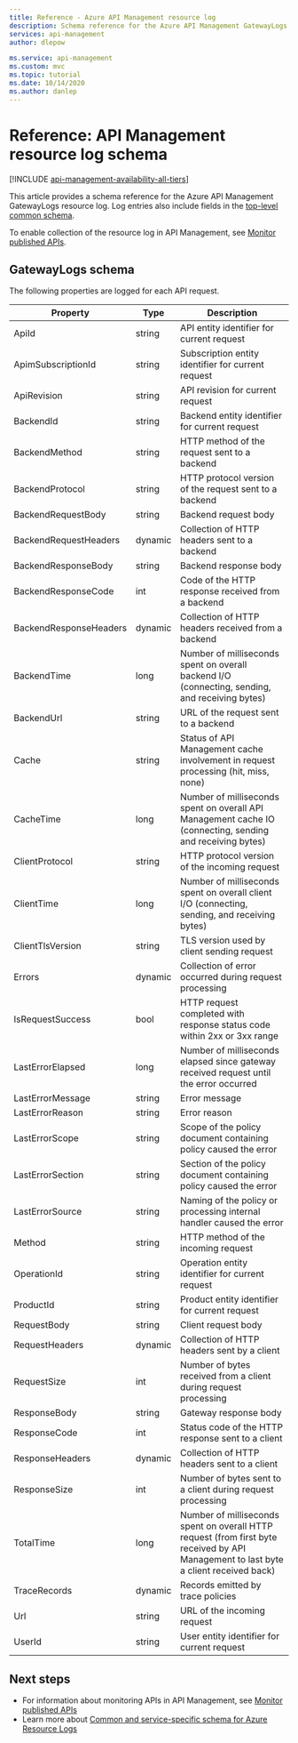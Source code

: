 ```yaml
---
title: Reference - Azure API Management resource log
description: Schema reference for the Azure API Management GatewayLogs resource log
services: api-management
author: dlepow

ms.service: api-management
ms.custom: mvc
ms.topic: tutorial
ms.date: 10/14/2020
ms.author: danlep
---
```

# Reference: API Management resource log schema

[!INCLUDE [api-management-availability-all-tiers](../../includes/api-management-availability-all-tiers.md)]

This article provides a schema reference for the Azure API Management GatewayLogs resource log. Log entries also include fields in the [top-level common schema](../azure-monitor/essentials/resource-logs-schema.md#top-level-common-schema).

To enable collection of the resource log in API Management, see [Monitor published APIs](api-management-howto-use-azure-monitor.md#resource-logs).

## GatewayLogs schema

The following properties are logged for each API request.

| Property  | Type | Description |
| ------------- | ------------- | ------------- |
| ApiId | string | API entity identifier for current request |
| ApimSubscriptionId | string | Subscription entity identifier for current request |
| ApiRevision | string | API revision for current request |
| BackendId | string | Backend entity identifier for current request |
| BackendMethod | string | HTTP method of the request sent to a backend |
| BackendProtocol | string | HTTP protocol version of the request sent to a backend |
| BackendRequestBody | string | Backend request body |
| BackendRequestHeaders | dynamic | Collection of HTTP headers sent to a backend |
| BackendResponseBody | string | Backend response body |
| BackendResponseCode | int | Code of the HTTP response received from a backend |
| BackendResponseHeaders | dynamic | Collection of HTTP headers received from a backend |
| BackendTime | long | Number of milliseconds spent on overall backend I/O (connecting, sending, and receiving bytes) |
| BackendUrl | string | URL of the request sent to a backend |
| Cache | string | Status of API Management cache involvement in request processing (hit, miss, none) |
| CacheTime | long | Number of milliseconds spent on overall API Management cache IO (connecting, sending and receiving bytes) |
| ClientProtocol | string | HTTP protocol version of the incoming request |
| ClientTime | long | Number of milliseconds spent on overall client I/O (connecting, sending, and receiving bytes) |
| ClientTlsVersion | string | TLS version used by client sending request |
| Errors | dynamic | Collection of error occurred during request processing |
| IsRequestSuccess | bool | HTTP request completed with response status code within 2xx or 3xx range |
| LastErrorElapsed | long | Number of milliseconds elapsed since gateway received request until the error occurred |
| LastErrorMessage | string | Error message |
| LastErrorReason | string | Error reason |
| LastErrorScope | string | Scope of the policy document containing policy caused the error |
| LastErrorSection | string | Section of the policy document containing policy caused the error |
| LastErrorSource | string | Naming of the policy or processing internal handler caused the error |
| Method | string | HTTP method of the incoming request |
| OperationId | string | Operation entity identifier for current request |
| ProductId | string | Product entity identifier for current request |
| RequestBody | string | Client request body |
| RequestHeaders | dynamic | Collection of HTTP headers sent by a client |
| RequestSize | int | Number of bytes received from a client during request processing |
| ResponseBody | string | Gateway response body |
| ResponseCode | int | Status code of the HTTP response sent to a client |
| ResponseHeaders | dynamic | Collection of HTTP headers sent to a client |
| ResponseSize | int | Number of bytes sent to a client during request processing |
| TotalTime | long | Number of milliseconds spent on overall HTTP request (from first byte received by API Management to last byte a client received back) |
| TraceRecords | dynamic | Records emitted by trace policies |
| Url | string | URL of the incoming request |
| UserId | string | User entity identifier for current request |


## Next steps

* For information about monitoring APIs in API Management, see [Monitor published APIs](api-management-howto-use-azure-monitor.md)
* Learn more about [Common and service-specific schema for Azure Resource Logs](../azure-monitor/essentials/resource-logs-schema.md)


